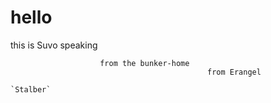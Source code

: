 # hello
 this is Suvo speaking
 
                        from the bunker-home
                                                from Erangel
                                                                    `Stalber`
